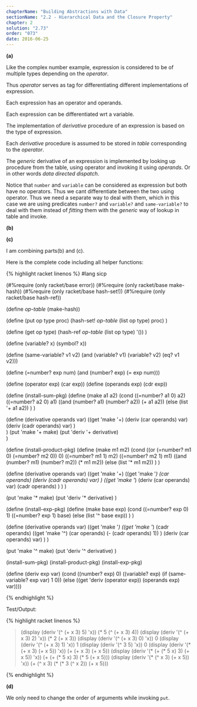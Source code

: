 ```yaml
---
chapterName: "Building Abstractions with Data"
sectionName: "2.2 - Hierarchical Data and the Closure Property"
chapter: 2
solution: "2.73"
order: "073"
date: 2016-06-25
---
```


**(a)**

Like the complex number example, expression is considered to be of multiple types depending on the *operator*.

Thus *operator* serves as tag for differentiating different implementations of expression.

Each expression has an operator and operands.

Each expression can be differentiated wrt a variable.

The implementation of *derivative* procedure of an expression is based on the type of expression.

Each *derivative* procedure is assumed to be stored in *table* corresponding to the *operator*.

The *generic* derivative of an expression is implemented by looking up procedure from the table, using operator and invoking it using *operands*. Or in other words
*data directed dispatch*.
 
Notice that `number` and `variable` can be considered as expression but both have no operators. Thus we cant differentiate between the two using operator. Thus we need 
a separate way to deal with them, which in this case we are using predicates `number?` and `variable?` and `same-variable?` to deal with them instead of *fitting* them
with the *generic* way of lookup in table and invoke.

**(b)**

**(c)**
    
I am combining parts(b) and (c).

Here is the complete code including all helper functions:
    
{% highlight racket linenos %}
#lang sicp

(#%require (only racket/base error))
(#%require (only racket/base make-hash))
(#%require (only racket/base hash-set!))
(#%require (only racket/base hash-ref))

(define *op-table* (make-hash))

(define (put op type proc)
  (hash-set! *op-table* (list op type) proc)
)

(define (get op type)
  (hash-ref *op-table* (list op type) '())
)

(define (variable? x) (symbol? x))

(define (same-variable? v1 v2)
     (and (variable? v1) (variable? v2) (eq? v1 v2)))

(define (=number? exp num)
(and (number? exp) (= exp num)))

(define (operator exp) (car exp))
(define (operands exp) (cdr exp))

(define (install-sum-pkg)
  (define (make a1 a2)
     (cond ((=number? a1 0) a2)
        ((=number? a2 0) a1)
        ((and (number? a1) (number? a2)) (+ a1 a2))
        (else (list '+ a1 a2))
     )
  )  

  (define (derivative operands var)
    ((get 'make '+) 
             (deriv (car operands) var)
             (deriv (cadr operands) var)
    )    
  )
  (put 'make '+ make)
  (put 'deriv '+ derivative)  
)  

(define (install-product-pkg)
  (define (make m1 m2)
    (cond ((or (=number? m1 0) (=number? m2 0)) 0)
          ((=number? m1 1) m2)
          ((=number? m2 1) m1)
          ((and (number? m1) (number? m2)) (* m1 m2))
          (else (list '* m1 m2))
    )
  )
  
  (define (derivative operands var)
    ((get 'make '+) 
            ((get 'make '*) 
                 (car operands)
                 (deriv (cadr operands) var)
            )
            ((get 'make '*) 
                 (deriv (car operands) var)
                 (cadr operands)
            )
    )
  )

  (put 'make '* make)
  (put 'deriv '* derivative)
)

(define (install-exp-pkg)
  (define (make base exp)
      (cond ((=number? exp 0) 1)
         ((=number? exp 1) base)
         (else (list '^ base exp))
      )
  )
  
  (define (derivative operands var)
    ((get 'make '*)
        ((get 'make '*)
           (cadr operands)
           ((get 'make '^) (car operands) (- (cadr operands) 1))
        )
        (deriv (car operands) var)
    )
  )

  (put 'make '^ make)
  (put 'deriv '^ derivative)
)

(install-sum-pkg)
(install-product-pkg)
(install-exp-pkg)

(define (deriv exp var)
   (cond ((number? exp) 0)
         ((variable? exp) (if (same-variable? exp var) 1 0))
         (else ((get 'deriv (operator exp)) (operands exp)
var))))

{% endhighlight %}

Test/Output:    

{% highlight racket linenos %}
>  (display (deriv '(^ (+ x 3) 5) 'x))
(* 5 (^ (+ x 3) 4))
>  (display (deriv '(^ (+ x 3) 2) 'x))
(* 2 (+ x 3))
> (display (deriv '(^ (+ x 3) 0) 'x))
0
> (display (deriv '(^ (+ x 3) 1) 'x))
1
> (display (deriv '(^ 3 5) 'x))
0
> (display (deriv '(* (+ x 3) (+ x 5)) 'x))
(+ (+ x 3) (+ x 5))
> (display (deriv '(* (+ (* 5 x) 3) (+ x 5)) 'x))
(+ (+ (* 5 x) 3) (* 5 (+ x 5)))
> (display (deriv '(* (^ x 3) (+ x 5)) 'x))
(+ (^ x 3) (* (* 3 (^ x 2)) (+ x 5)))
> 
{% endhighlight %}

 
**(d)**

We only need to change the order of arguments while invoking `put`.




         
         


